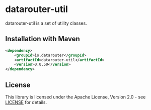 # datarouter-util

datarouter-util is a set of utility classes.


## Installation with Maven

```xml
<dependency>
	<groupId>io.datarouter</groupId>
	<artifactId>datarouter-util</artifactId>
	<version>0.0.50</version>
</dependency>
```

## License

This library is licensed under the Apache License, Version 2.0 - see [LICENSE](../LICENSE) for details.
